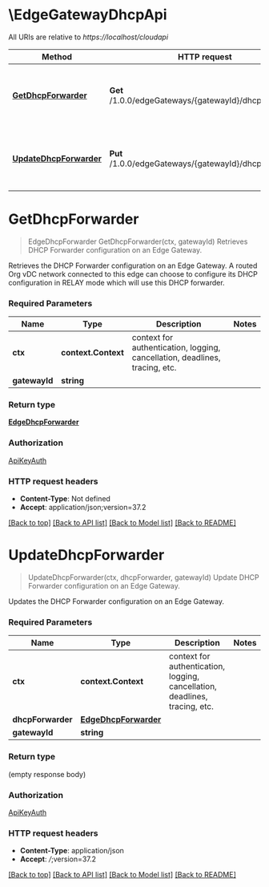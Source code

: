 # \EdgeGatewayDhcpApi

All URIs are relative to *https://localhost/cloudapi*

Method | HTTP request | Description
------------- | ------------- | -------------
[**GetDhcpForwarder**](EdgeGatewayDhcpApi.md#GetDhcpForwarder) | **Get** /1.0.0/edgeGateways/{gatewayId}/dhcpForwarder | Retrieves DHCP Forwarder configuration on an Edge Gateway.
[**UpdateDhcpForwarder**](EdgeGatewayDhcpApi.md#UpdateDhcpForwarder) | **Put** /1.0.0/edgeGateways/{gatewayId}/dhcpForwarder | Update DHCP Forwarder configuration on an Edge Gateway.


# **GetDhcpForwarder**
> EdgeDhcpForwarder GetDhcpForwarder(ctx, gatewayId)
Retrieves DHCP Forwarder configuration on an Edge Gateway.

Retrieves the DHCP Forwarder configuration on an Edge Gateway. A routed Org vDC network connected to this edge can choose to configure its DHCP configuration in RELAY mode which will use this DHCP forwarder. 

### Required Parameters

Name | Type | Description  | Notes
------------- | ------------- | ------------- | -------------
 **ctx** | **context.Context** | context for authentication, logging, cancellation, deadlines, tracing, etc.
  **gatewayId** | **string**|  | 

### Return type

[**EdgeDhcpForwarder**](EdgeDhcpForwarder.md)

### Authorization

[ApiKeyAuth](../README.md#ApiKeyAuth)

### HTTP request headers

 - **Content-Type**: Not defined
 - **Accept**: application/json;version=37.2

[[Back to top]](#) [[Back to API list]](../README.md#documentation-for-api-endpoints) [[Back to Model list]](../README.md#documentation-for-models) [[Back to README]](../README.md)

# **UpdateDhcpForwarder**
> UpdateDhcpForwarder(ctx, dhcpForwarder, gatewayId)
Update DHCP Forwarder configuration on an Edge Gateway.

Updates the DHCP Forwarder configuration on an Edge Gateway. 

### Required Parameters

Name | Type | Description  | Notes
------------- | ------------- | ------------- | -------------
 **ctx** | **context.Context** | context for authentication, logging, cancellation, deadlines, tracing, etc.
  **dhcpForwarder** | [**EdgeDhcpForwarder**](EdgeDhcpForwarder.md)|  | 
  **gatewayId** | **string**|  | 

### Return type

 (empty response body)

### Authorization

[ApiKeyAuth](../README.md#ApiKeyAuth)

### HTTP request headers

 - **Content-Type**: application/json
 - **Accept**: *_/_*;version=37.2

[[Back to top]](#) [[Back to API list]](../README.md#documentation-for-api-endpoints) [[Back to Model list]](../README.md#documentation-for-models) [[Back to README]](../README.md)

